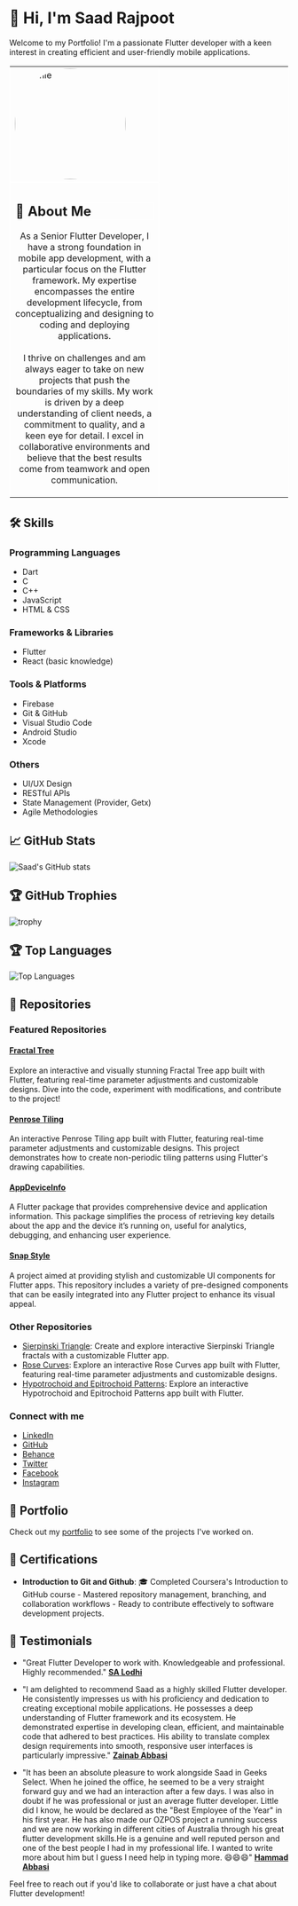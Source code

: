 # 👋 Hi, I'm Saad Rajpoot

Welcome to my Portfolio! I'm a passionate Flutter developer with a keen interest in creating efficient and user-friendly mobile applications.

<table style="border: 1px solid white; border-collapse: collapse; width: 100%;">
  <tr style="display: flex; flex-direction: column;">
    <td style="border: 1px solid white; width: 50%;">
      <img src="https://images.weserv.nl/?url=avatars.githubusercontent.com/u/72617801?v=5&h=230&w=230&fit=cover&mask=circle&maxage=7d" alt="Profile" style="border-radius: 50%; width: 200px; height: 200px;"/>
    </td>
    <td style="border: 1px solid white; width: 50%;">
      <div>
        <h2 style="border: 1px solid white;">🚀 About Me</h2>
       <p style="text-align: center;">
          As a Senior Flutter Developer, I have a strong foundation in mobile app development, with a particular focus on the Flutter framework. My expertise encompasses the entire development lifecycle, from conceptualizing and designing to coding and deploying applications.
          <br><br>
          I thrive on challenges and am always eager to take on new projects that push the boundaries of my skills. My work is driven by a deep understanding of client needs, a commitment to quality, and a keen eye for detail. I excel in collaborative environments and believe that the best results come from teamwork and open communication.
        </p>
      </div>
    </td>
  </tr>
</table>

## 🛠️ Skills

### Programming Languages
- Dart
- C
- C++
- JavaScript
- HTML & CSS

### Frameworks & Libraries
- Flutter
- React (basic knowledge)

### Tools & Platforms
- Firebase
- Git & GitHub
- Visual Studio Code
- Android Studio
- Xcode

### Others
- UI/UX Design
- RESTful APIs
- State Management (Provider, Getx)
- Agile Methodologies

## 📈 GitHub Stats

![Saad's GitHub stats](https://github-readme-stats.vercel.app/api?username=Saad-Rajpoot&show_icons=true&theme=radical)

## 🏆 GitHub Trophies

![trophy](https://github-profile-trophy.vercel.app/?username=Saad-Rajpoot&theme=onedark)

## 🏆 Top Languages

![Top Languages](https://github-readme-stats.vercel.app/api/top-langs/?username=Saad-Rajpoot&layout=compact&theme=radical)

## 📂 Repositories

### Featured Repositories

#### [Fractal Tree](https://github.com/Saad-Rajpoot/Fractal-Tree)
Explore an interactive and visually stunning Fractal Tree app built with Flutter, featuring real-time parameter adjustments and customizable designs. Dive into the code, experiment with modifications, and contribute to the project!

#### [Penrose Tiling](https://github.com/Saad-Rajpoot/Penrose-Tiling)
An interactive Penrose Tiling app built with Flutter, featuring real-time parameter adjustments and customizable designs. This project demonstrates how to create non-periodic tiling patterns using Flutter's drawing capabilities.

#### [AppDeviceInfo](https://github.com/Saad-Rajpoot/AppDeviceInfo)
A Flutter package that provides comprehensive device and application information. This package simplifies the process of retrieving key details about the app and the device it’s running on, useful for analytics, debugging, and enhancing user experience.

#### [Snap Style](https://github.com/Saad-Rajpoot/Snap-Style)
A project aimed at providing stylish and customizable UI components for Flutter apps. This repository includes a variety of pre-designed components that can be easily integrated into any Flutter project to enhance its visual appeal.

### Other Repositories
- [Sierpinski Triangle](https://github.com/Saad-Rajpoot/Sierpinski-Triangle): Create and explore interactive Sierpinski Triangle fractals with a customizable Flutter app.
- [Rose Curves](https://github.com/Saad-Rajpoot/Rose-Curves): Explore an interactive Rose Curves app built with Flutter, featuring real-time parameter adjustments and customizable designs.
- [Hypotrochoid and Epitrochoid Patterns](https://github.com/Saad-Rajpoot/chat-app): Explore an interactive Hypotrochoid and Epitrochoid Patterns app built with Flutter.

### Connect with me

- [LinkedIn](https://www.linkedin.com/in/saad-rajpoot-b3ba85225/)
- [GitHub](https://www.github.com/Saad-Rajpoot/)
- [Behance](https://www.behance.net/saadrajpoot5/)
- [Twitter](https://www.twitter.com/saadi47123/)
- [Facebook](https://www.facebook.com/saad.saad.9083477/)
- [Instagram](https://www.instagram.com/saadrajpoot42/)

## 💼 Portfolio

Check out my [portfolio](https://saad-rajpoot.github.io/) to see some of the projects I've worked on.

## 📄 Certifications

- **Introduction to Git and Github**: 🎓 Completed Coursera's Introduction to GitHub course - Mastered repository management, branching, and collaboration workflows - Ready to contribute effectively to software development projects.

## 🌟 Testimonials

- "Great Flutter Developer to work with. Knowledgeable and professional. Highly recommended."  [**SA Lodhi**](https://www.linkedin.com/in/salodhi1/)

- "I am delighted to recommend Saad as a highly skilled Flutter developer. He consistently impresses us with his proficiency and dedication to creating exceptional mobile applications.
He possesses a deep understanding of Flutter framework and its ecosystem. He demonstrated expertise in developing clean, efficient, and maintainable code that adhered to best practices. His ability to translate complex design requirements into smooth, responsive user interfaces is particularly impressive." [**Zainab Abbasi**](https://www.linkedin.com/in/zainababbasi848/)

- "It has been an absolute pleasure to work alongside Saad in Geeks Select. When he joined the office, he seemed to be a very straight forward guy and we had an interaction after a few days. I was also in doubt if he was professional or just an average flutter developer. Little did I know, he would be declared as the "Best Employee of the Year" in his first year. He has also made our OZPOS project a running success and we are now working in different cities of Australia through his great flutter development skills.He is a genuine and well reputed person and one of the best people I had in my professional life. I wanted to write more about him but I guess I need help in typing more. 😄😄😄"  [**Hammad Abbasi**](https://www.linkedin.com/in/hammad-abbasi09/)


Feel free to reach out if you'd like to collaborate or just have a chat about Flutter development!
